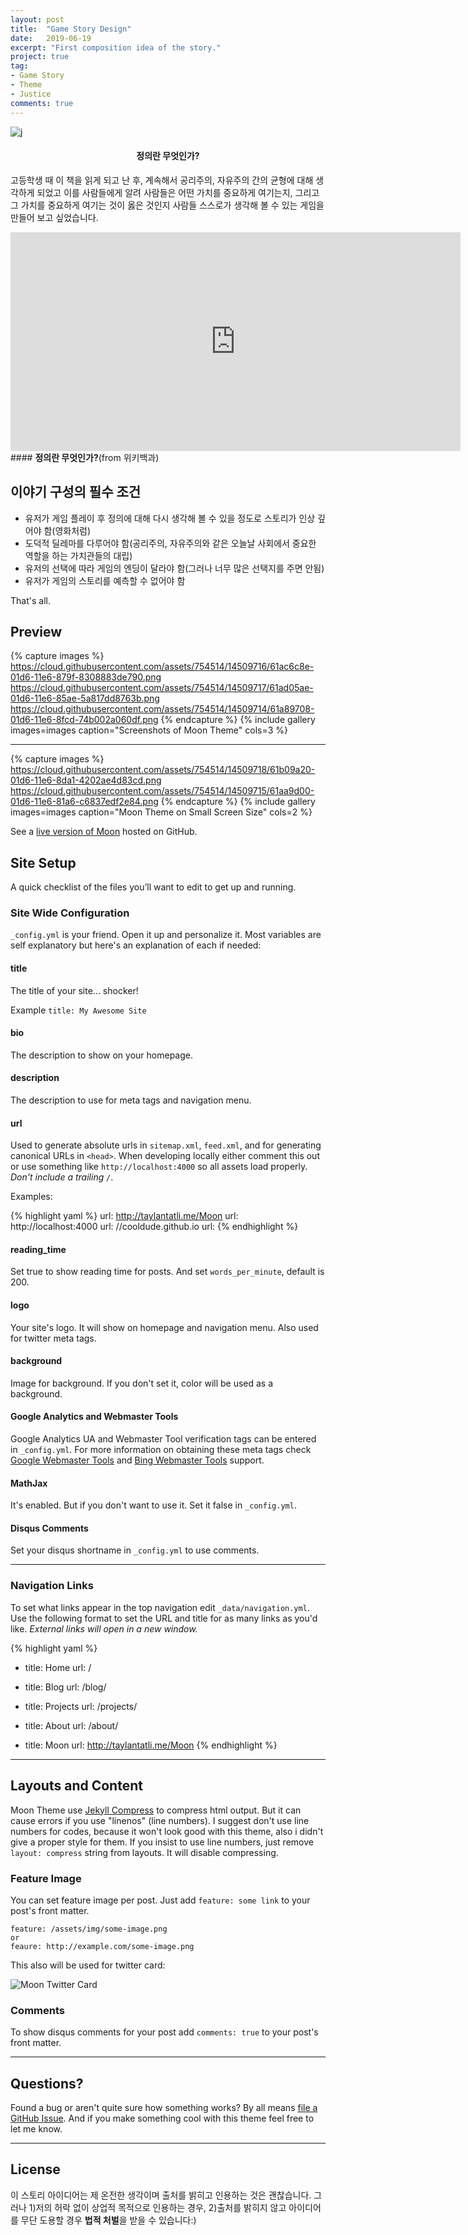 ```yaml
---
layout: post
title:  "Game Story Design"
date:   2019-06-19
excerpt: "First composition idea of the story."
project: true
tag:
- Game Story
- Theme
- Justice
comments: true
---
```


![j](https://user-images.githubusercontent.com/39361933/59728268-54ea1780-9274-11e9-9fe9-259e7ecfc4aa.jpg)

#### <center><b>정의</b>란 무엇인가?</center>
     
 고등학생 때 이 책을 읽게 되고 난 후, 계속해서 공리주의, 자유주의 간의 균형에 대해 생각하게 되었고 이를 사람들에게 알려 사람들은 어떤 가치를 중요하게 여기는지, 그리고 그 가치를 중요하게 여기는 것이 옳은 것인지 사람들 스스로가 생각해 볼 수 있는 게임을 만들어 보고 싶었습니다.
 

<iframe src="https://ko.wikipedia.org/wiki/%EC%A0%95%EC%9D%98%EB%9E%80_%EB%AC%B4%EC%97%87%EC%9D%B8%EA%B0%80" frameborder="0" scrolling="0" width="720" height="350"></iframe>
#### <b>정의란 무엇인가?</b>(from 위키백과) 
      
## 이야기 구성의 필수 조건
* 유저가 게임 플레이 후 정의에 대해 다시 생각해 볼 수 있을 정도로 스토리가 인상 깊어야 함(영화처럼)
* 도덕적 딜레마를 다루어야 함(공리주의, 자유주의와 같은 오늘날 사회에서 중요한 역할을 하는 가치관들의 대립)
* 유저의 선택에 따라 게임의 엔딩이 달라야 함(그러나 너무 많은 선택지를 주면 안됨)
* 유저가 게임의 스토리를 예측할 수 없어야 함
   
     
That's all.

## Preview

{% capture images %}
	https://cloud.githubusercontent.com/assets/754514/14509716/61ac6c8e-01d6-11e6-879f-8308883de790.png
	https://cloud.githubusercontent.com/assets/754514/14509717/61ad05ae-01d6-11e6-85ae-5a817dd8763b.png
	https://cloud.githubusercontent.com/assets/754514/14509714/61a89708-01d6-11e6-8fcd-74b002a060df.png
{% endcapture %}
{% include gallery images=images caption="Screenshots of Moon Theme" cols=3 %}

---

{% capture images %}
	https://cloud.githubusercontent.com/assets/754514/14509718/61b09a20-01d6-11e6-8da1-4202ae4d83cd.png
	https://cloud.githubusercontent.com/assets/754514/14509715/61aa9d00-01d6-11e6-81a6-c6837edf2e84.png
{% endcapture %}
{% include gallery images=images caption="Moon Theme on Small Screen Size" cols=2 %}      
      
See a [live version of Moon](http://taylantatli.github.io/Moon) hosted on GitHub.      

## Site Setup
A quick checklist of the files you’ll want to edit to get up and running.    

### Site Wide Configuration
`_config.yml` is your friend. Open it up and personalize it. Most variables are self explanatory but here's an explanation of each if needed:

#### title

The title of your site... shocker!

Example `title: My Awesome Site`

#### bio

The description to show on your homepage.

#### description

The description to use for meta tags and navigation menu.

#### url

Used to generate absolute urls in `sitemap.xml`, `feed.xml`, and for generating canonical URLs in `<head>`. When developing locally either comment this out or use something like `http://localhost:4000` so all assets load properly. *Don't include a trailing `/`*.

Examples:

{% highlight yaml %}
url: http://taylantatli.me/Moon
url: http://localhost:4000
url: //cooldude.github.io
url:
{% endhighlight %}

#### reading_time

Set true to show reading time for posts. And set `words_per_minute`, default is 200.

#### logo
Your site's logo. It will show on homepage and navigation menu. Also used for twitter meta tags.

#### background
Image for background. If you don't set it, color will be used as a background.

#### Google Analytics and Webmaster Tools

Google Analytics UA and Webmaster Tool verification tags can be entered in `_config.yml`. For more information on obtaining these meta tags check [Google Webmaster Tools](http://support.google.com/webmasters/bin/answer.py?hl=en&answer=35179) and [Bing Webmaster Tools](https://ssl.bing.com/webmaster/configure/verify/ownership) support.

#### MathJax
It's enabled. But if you don't want to use it. Set it false in  `_config.yml`.

#### Disqus Comments
Set your disqus shortname in `_config.yml` to use comments.

---

### Navigation Links

To set what links appear in the top navigation edit `_data/navigation.yml`. Use the following format to set the URL and title for as many links as you'd like. *External links will open in a new window.*

{% highlight yaml %}
- title: Home
  url: /

- title: Blog
  url: /blog/

- title: Projects
  url: /projects/

- title: About
  url: /about/

- title: Moon
  url: http://taylantatli.me/Moon
{% endhighlight %}

---

## Layouts and Content

Moon Theme use [Jekyll Compress](https://github.com/penibelst/jekyll-compress-html) to compress html output. But it can cause errors if you use "linenos" (line numbers). I suggest don't use line numbers for codes, because it won't look good with this theme, also i didn't give a proper style for them. If you insist to use line numbers, just remove `layout: compress` string from layouts. It will disable compressing.

### Feature Image

You can set feature image per post. Just add `feature: some link` to your post's front matter.

```
feature: /assets/img/some-image.png
or
feaure: http://example.com/some-image.png
```    
 This also will be used for twitter card:

![Moon Twitter Card](https://cloud.githubusercontent.com/assets/754514/14509719/61c5751c-01d6-11e6-8c29-ce8ccad149bf.png)

### Comments
To show disqus comments for your post add `comments: true` to your post's front matter.

---

## Questions?

Found a bug or aren't quite sure how something works? By all means [file a GitHub Issue](https://github.com/TaylanTatli/Moon/issues/new). And if you make something cool with this theme feel free to let me know.

---

## License

이 스토리 아이디어는 제 온전한 생각이며 출처를 밝히고 인용하는 것은 괜찮습니다. 그러나 1)저의 허락 없이 상업적 목적으로 인용하는 경우, 2)출처를 밝히지 않고 아이디어를 무단 도용할 경우 <b>법적 처벌</b>을 받을 수 있습니다:)


